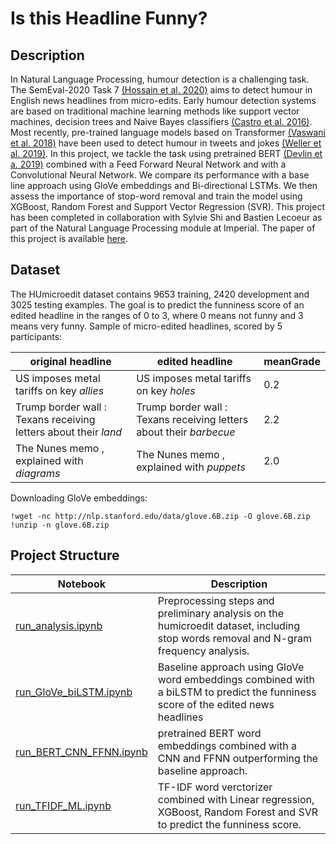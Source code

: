 # Is this Headline Funny? 
## Description
In Natural Language Processing, humour detection is a challenging task. The SemEval-2020 Task 7 [(Hossain et al. 2020)](https://arxiv.org/pdf/2008.00304.pdf) aims to detect humour in English news headlines from micro-edits. Early humour detection systems are based on traditional machine learning methods like support vector machines, decision trees and Naive Bayes classifiers [(Castro et al. 2016)](https://arxiv.org/pdf/1703.09527.pdf). Most recently, pre-trained language models based on Transformer [(Vaswani et al. 2018)](https://arxiv.org/pdf/1706.03762.pdf%EF%BC%89%E6%8F%8F%E8%BF%B0%E4%BA%86%E8%BF%99%E6%A0%B7%E5%81%9A%E7%9A%84%E5%8E%9F%E5%9B%A0%E3%80%82) have been used to detect humour in tweets and jokes [(Weller et al. 2019)](https://arxiv.org/pdf/1909.00252.pdf). In this project, we tackle the task using pretrained BERT [(Devlin et a. 2019)](https://arxiv.org/pdf/1810.04805.pdf&usg=ALkJrhhzxlCL6yTht2BRmH9atgvKFxHsxQ) combined with a Feed Forward Neural Network and with a Convolutional Neural Network. We compare its performance with a base line approach using GloVe embeddings and Bi-directional LSTMs. We then assess the importance of stop-word removal and train the model using XGBoost, Random Forest and Support Vector Regression (SVR). This project has been completed in collaboration with Sylvie Shi and Bastien Lecoeur as part of the Natural Language Processing module at Imperial. The paper of this project is available [here](https://github.com/Nasmasim/humour-detection/blob/main/paper.pdf). 

## Dataset

The HUmicroedit dataset contains 9653 training, 2420 development and 3025 testing examples. The goal is to predict the funniness score of an edited headline in the ranges of 0 to 3, where 0 means not funny and 3 means very funny. Sample of micro-edited headlines, scored by 5 participants: 

| original headline | edited headline | meanGrade |
| --------------    | --------------  | --------  |
| US imposes metal tariffs on key *allies* | US imposes metal tariffs on key *holes* | 0.2 |
| Trump border wall : Texans receiving letters about their *land*  | Trump border wall : Texans receiving letters about their *barbecue* | 2.2 |
|The Nunes memo , explained with *diagrams*  | The Nunes memo , explained with *puppets* | 2.0 |

Downloading GloVe embeddings: 
``` 
!wget -nc http://nlp.stanford.edu/data/glove.6B.zip -O glove.6B.zip
!unzip -n glove.6B.zip 
```

## Project Structure 

| Notebook | Description | 
| -------- | ----------- |
| [run_analysis.ipynb](https://github.com/Nasmasim/humour-detection/blob/main/notebooks/run_analysis.ipynb) | Preprocessing steps and preliminary analysis on the humicroedit dataset, including stop words removal and N-gram frequency analysis. |
| [run_GloVe_biLSTM.ipynb](https://github.com/Nasmasim/humour-detection/blob/main/notebooks/run_GloVe_biLSTM.ipynb) | Baseline approach using GloVe word embeddings combined with a biLSTM to predict the funniness score of the edited news headlines |
|[run_BERT_CNN_FFNN.ipynb](https://github.com/Nasmasim/humour-detection/blob/main/notebooks/run_BERT_CNN_FFNN.ipynb)| pretrained BERT word embeddings combined with a CNN and FFNN outperforming the baseline approach. |
|[run_TFIDF_ML.ipynb](https://github.com/Nasmasim/humour-detection/blob/main/notebooks/run_TFIDF_ML.ipynb)| TF-IDF word verctorizer combined with Linear regression, XGBoost, Random Forest and SVR to predict the funniness score. |